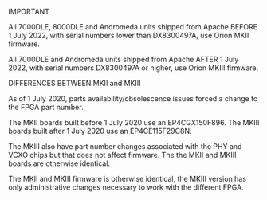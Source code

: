 IMPORTANT

All 7000DLE, 8000DLE and Andromeda units shipped from Apache BEFORE 1 July 2022, with serial numbers lower than DX8300497A, use Orion MKII firmware.

All 7000DLE and Andromeda units shipped from Apache AFTER 1 July 2022, with serial numbers DX8300497A or higher, use Orion MKIII firmware.


DIFFERENCES BETWEEN MKII and MKIII

As of 1 July 2020, parts availability/obsolescence issues forced a change to the FPGA part number.

The MKII boards built before 1 July 2020 use an EP4CGX150F896. The MKIII boards built after 1 July 2020 use an EP4CE115F29C8N.

The MKIII also have part number changes associated with the PHY and VCXO chips but that does not affect firmware. The the MKII and MKIII boards are otherwise identical.

The MKII and MKIII firmware is otherwise identical, the MKIII version has only administrative changes necessary to work with the different FPGA.
